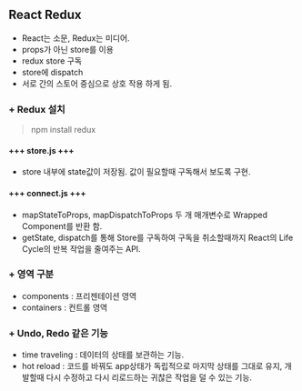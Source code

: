 ## React Redux
 + React는 소문, Redux는 미디어.
 + props가 아닌 store를 이용
 + redux store 구독
 + store에 dispatch
 + 서로 간의 스토어 중심으로 상호 작용 하게 됨.
###
### + Redux 설치 
> npm install redux
#### +++ store.js +++
+ store 내부에 state값이 저장됨. 값이 필요할때 구독해서 보도록 구현. 
#### +++ connect.js +++
+ mapStateToProps, mapDispatchToProps 두 개 매개변수로 Wrapped Component를 반환 함. 
+ getState, dispatch를 통해 Store를 구독하여 구독을 취소할때까지 React의 Life Cycle의 반복 작업을 줄여주는 API.
###
### + 영역 구분
+ components : 프리젠테이션 영역
+ containers : 컨트롤 영역 
### 
### + Undo, Redo 같은 기능
+ time traveling : 데이터의 상태를 보관하는 기능.  
+ hot reload : 코드를 바꿔도 app상태가 독립적으로 마지막 상태를 그대로 유지, 개발할때 다시 수정하고 다시 리로드하는 귀찮은 작업을 덜 수 있는 기능. 